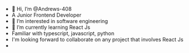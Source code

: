 - 👋 Hi, I’m @Andrews-408
- A Junior Frontend Developer
- 👀 I’m interested in software engineering
- 🌱 I’m currently learning React Js 
- Familiar with typescript, javascript, python 
- I'm looking forward to collaborate on any project that involves React Js
- 


<!---
Andrews-408/Andrews-408 is a ✨ special ✨ repository because its `README.md` (this file) appears on your GitHub profile.
You can click the Preview link to take a look at your changes.
--->
